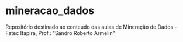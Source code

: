 # mineracao_dados
Repositório destinado ao conteudo das aulas de Mineração de Dados - Fatec Itapira, Prof.: "Sandro Roberto Armelin"
